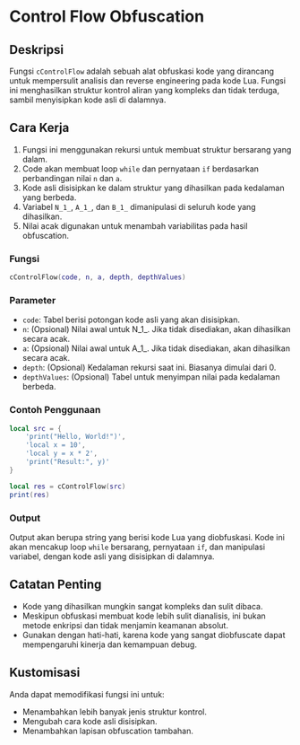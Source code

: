 # Control Flow Obfuscation

## Deskripsi

Fungsi `cControlFlow` adalah sebuah alat obfuskasi kode yang dirancang untuk mempersulit analisis dan reverse engineering pada kode Lua. Fungsi ini menghasilkan struktur kontrol aliran yang kompleks dan tidak terduga, sambil menyisipkan kode asli di dalamnya.

## Cara Kerja

1. Fungsi ini menggunakan rekursi untuk membuat struktur bersarang yang dalam.
2. Code akan membuat loop `while` dan pernyataan `if` berdasarkan perbandingan nilai `n` dan `a`.
3. Kode asli disisipkan ke dalam struktur yang dihasilkan pada kedalaman yang berbeda.
4. Variabel `N_1_`, `A_1_`, dan `B_1_` dimanipulasi di seluruh kode yang dihasilkan.
5. Nilai acak digunakan untuk menambah variabilitas pada hasil obfuscation.

### Fungsi

```lua
cControlFlow(code, n, a, depth, depthValues)
```

### Parameter

- `code`: Tabel berisi potongan kode asli yang akan disisipkan.
- `n`: (Opsional) Nilai awal untuk N_1_. Jika tidak disediakan, akan dihasilkan secara acak.
- `a`: (Opsional) Nilai awal untuk A_1_. Jika tidak disediakan, akan dihasilkan secara acak.
- `depth`: (Opsional) Kedalaman rekursi saat ini. Biasanya dimulai dari 0.
- `depthValues`: (Opsional) Tabel untuk menyimpan nilai pada kedalaman berbeda.

### Contoh Penggunaan

```lua
local src = {
    'print("Hello, World!")',
    'local x = 10',
    'local y = x * 2',
    'print("Result:", y)'
}

local res = cControlFlow(src)
print(res)
```

### Output

Output akan berupa string yang berisi kode Lua yang diobfuskasi. Kode ini akan mencakup loop `while` bersarang, pernyataan `if`, dan manipulasi variabel, dengan kode asli yang disisipkan di dalamnya.

## Catatan Penting

- Kode yang dihasilkan mungkin sangat kompleks dan sulit dibaca.
- Meskipun obfuskasi membuat kode lebih sulit dianalisis, ini bukan metode enkripsi dan tidak menjamin keamanan absolut.
- Gunakan dengan hati-hati, karena kode yang sangat diobfuscate dapat mempengaruhi kinerja dan kemampuan debug.

## Kustomisasi

Anda dapat memodifikasi fungsi ini untuk:
- Menambahkan lebih banyak jenis struktur kontrol.
- Mengubah cara kode asli disisipkan.
- Menambahkan lapisan obfuscation tambahan.